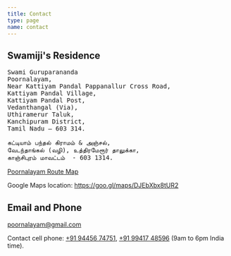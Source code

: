 ```yaml
---
title: Contact
type: page
name: contact
---
```


## Swamiji's Residence
<pre>
Swami Guruparananda
Poornalayam,
Near Kattiyam Pandal Pappanallur Cross Road,
Kattiyam Pandal Village,
Kattiyam Pandal Post,
Vedanthangal (Via),
Uthiramerur Taluk,
Kanchipuram District,
Tamil Nadu – 603 314.

கட்டியாம் பந்தல் கிராமம் & அஞ்சல்,
வேடந்தாங்கல் (வழி), உத்திரமேரூர் தாலுக்கா,
காஞ்சிபுரம் மாவட்டம்  - 603 1314.
</pre>

[Poornalayam Route Map](/files/poornalayam-route-map.png)

Google Maps location: https://goo.gl/maps/DJEbXbx8tUR2



## Email and Phone
<a href="mailto:poornalayam@gmail.com">poornalayam@gmail.com</a>

Contact cell phone: <a href="tel:+919445674751">+91 94456 74751</a>, <a href="tel:+919941748596">+91 99417 48596</a> (9am to 6pm India time).